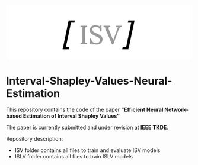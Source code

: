 <p align="center">
  <img src="https://github.com/DavideNapolitano/Interval-Shapley-Values-Neural-Estimation/blob/main/logo/ISV.svg">
</p>

# Interval-Shapley-Values-Neural-Estimation
This repository contains the code of the paper **"Efficient Neural Network-based Estimation of Interval Shapley Values"**

The paper is currently submitted and under revision at **IEEE TKDE**.

Repository description:
- ISV folder contains all files to train and evaluate ISV models
- ISLV folder contains all files to train ISLV models



